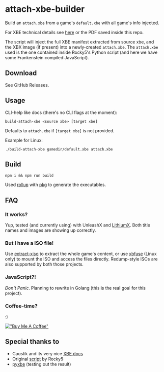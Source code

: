 # attach-xbe-builder

Build an `attach.xbe` from a game's `default.xbe` with all game's info injected.

For XBE technical details see [here](http://www.caustik.com/cxbx/download/xbe.htm) or the PDF saved inside this repo.

The script will inject the full XBE manifest extracted from source xbe, and the XBX image (if present) into a newly-created `attach.xbe`. The `attach.xbe` used is the one contained inside Rocky5's Python script (and here we have some Frankenstein compiled JavaScript).

## Download

See GitHub Releases.

## Usage

CLI-help like docs (there's no CLI flags at the moment):

```
build-attach-xbe <source xbe> [target xbe]
```

Defaults to `attach.xbe` if `[target xbe]` is not provided.

Example for Linux:

```
./build-attach-xbe gamedir/default.xbe attach.xbe
```

## Build

```
npm i && npm run build
```

Used [rollup](https://rollupjs.org/) with [pkg](https://github.com/vercel/pkg) to generate the executables.

## FAQ

### It works?

Yup, tested (and currently using) with UnleashX and [LithiumX](https://github.com/Ryzee119/LithiumX). Both title names and images are showing up correctly.

### But I have a ISO file!

Use [extract-xiso](https://github.com/XboxDev/extract-xiso) to extract the whole game's content, or use [xbfuse](https://github.com/multimediamike/xbfuse) (Linux only) to mount the ISO and access the files directly. Redump-style ISOs are also supported by both those projects.

### JavaScript?!

_Don't Panic_. Planning to rewrite in Golang (this is the real goal for this project).

### Coffee-time?

:)

[!["Buy Me A Coffee"](https://www.buymeacoffee.com/assets/img/custom_images/orange_img.png)](https://www.buymeacoffee.com/greguz)


## Special thanks to

- Caustik and its very nice [XBE docs](http://www.caustik.com/cxbx/download/xbe.htm)
- Original [script](https://github.com/Rocky5/XBMC4Gamers/blob/master/Mod%20Files/system/scripts/XBMC4Gamers%20Extras/XISO%20to%20HDD%20Installer/default.py) by Rocky5
- [pyxbe](https://github.com/mborgerson/pyxbe) (testing out the result)
